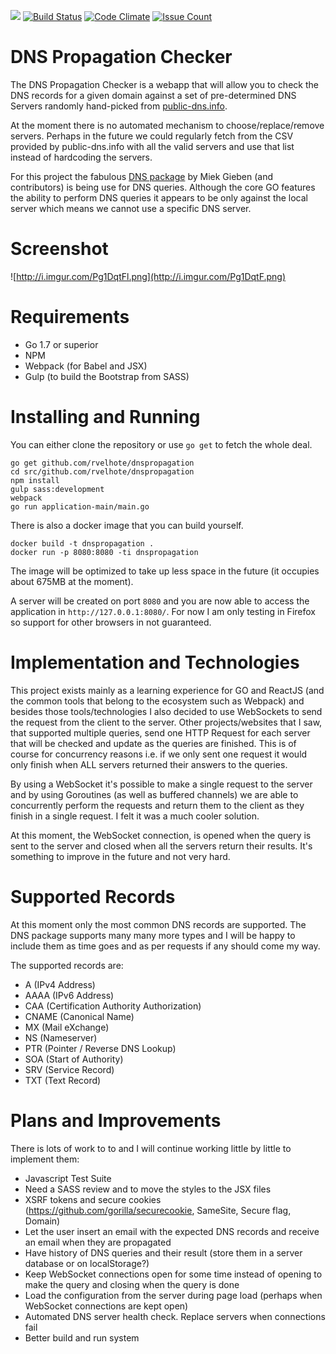 [![](https://godoc.org/github.com/rvelhote/dnspropagation?status.svg)](https://godoc.org/github.com/rvelhote/dnspropagation) [![Build Status](https://travis-ci.org/rvelhote/dnspropagation.svg?branch=master)](https://travis-ci.org/rvelhote/dnspropagation) [![Code Climate](https://codeclimate.com/github/rvelhote/dnspropagation/badges/gpa.svg)](https://codeclimate.com/github/rvelhote/dnspropagation) [![Issue Count](https://codeclimate.com/github/rvelhote/dnspropagation/badges/issue_count.svg)](https://codeclimate.com/github/rvelhote/dnspropagation)

# DNS Propagation Checker
The DNS Propagation Checker is a webapp that will allow you to check the DNS records for a given domain against a set of pre-determined DNS Servers randomly hand-picked from [public-dns.info](http://public-dns.info).

At the moment there is no automated mechanism to choose/replace/remove servers. Perhaps in the future we could regularly fetch from the CSV provided by public-dns.info with all the valid servers and use that list instead of hardcoding the servers.

For this project the fabulous [DNS package](https://github.com/miekg/dns) by Miek Gieben (and contributors) is being use for DNS queries. Although the core GO features the ability to perform DNS queries it appears to be only against the local server which means we cannot use a specific DNS server.

# Screenshot
![http://i.imgur.com/Pg1DqtFl.png](http://i.imgur.com/Pg1DqtF.png)

# Requirements
- Go 1.7 or superior
- NPM
- Webpack (for Babel and JSX)
- Gulp (to build the Bootstrap from SASS)

# Installing and Running
You can either clone the repository or use `go get` to fetch the whole deal.

```
go get github.com/rvelhote/dnspropagation
cd src/github.com/rvelhote/dnspropagation
npm install
gulp sass:development
webpack
go run application-main/main.go
```

There is also a docker image that you can build yourself.

```
docker build -t dnspropagation .
docker run -p 8080:8080 -ti dnspropagation
```

The image will be optimized to take up less space in the future (it occupies about 675MB at the moment).

A server will be created on port `8080` and you are now able to access the application in `http://127.0.0.1:8080/`. For now I am only testing in Firefox so support for other browsers in not guaranteed.

# Implementation and Technologies
This project exists mainly as a learning experience for GO and ReactJS (and the common tools that belong to the ecosystem such as Webpack) and besides those tools/technologies I also decided to use WebSockets to send the request from the client to the server. Other projects/websites that I saw, that supported multiple queries, send one HTTP Request for each server that will be checked and update as the queries are finished. This is of course for concurrency reasons i.e. if we only sent one request it would only finish when ALL servers returned their answers to the queries.

By using a WebSocket it's possible to make a single request to the server and by using Goroutines (as well as buffered channels) we are able to concurrently perform the requests and return them to the client as they finish in a single request. I felt it was a much cooler solution.

At this moment, the WebSocket connection, is opened when the query is sent to the server and closed when all the servers return their results. It's something to improve in the future and not very hard.

# Supported Records
At this moment only the most common DNS records are supported. The DNS package supports many many more types and I will be happy to include them as time goes and as per requests if any should come my way.

The supported records are:
- A (IPv4 Address)
- AAAA (IPv6 Address)
- CAA (Certification Authority Authorization)
- CNAME (Canonical Name)
- MX (Mail eXchange)
- NS (Nameserver)
- PTR (Pointer / Reverse DNS Lookup)
- SOA (Start of Authority)
- SRV (Service Record)
- TXT (Text Record)

# Plans and Improvements
There is lots of work to to and I will continue working little by little to implement them:
- Javascript Test Suite
- Need a SASS review and to move the styles to the JSX files
- XSRF tokens and secure cookies (https://github.com/gorilla/securecookie, SameSite, Secure flag, Domain)
- Let the user insert an email with the expected DNS records and receive an email when they are propagated
- Have history of DNS queries and their result (store them in a server database or on localStorage?)
- Keep WebSocket connections open for some time instead of opening to make the query and closing when the query is done
- Load the configuration from the server during page load (perhaps when WebSocket connections are kept open)
- Automated DNS server health check. Replace servers when connections fail
- Better build and run system 
